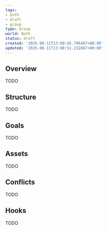```yaml
---
tags:
- both
- draft
- group
type: Group
world: Both
status: draft
created: '2025-08-11T13:08:45.796487+00:00'
updated: '2025-08-11T13:08:51.232867+00:00'
---
```



## Overview

TODO
## Structure

TODO
## Goals

TODO
## Assets

TODO
## Conflicts

TODO
## Hooks

TODO
